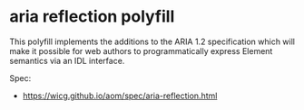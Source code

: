 # aria reflection polyfill

This polyfill implements the additions to the ARIA 1.2 specification which will make it possible for web authors to programmatically express Element semantics via an IDL interface.

Spec:
* https://wicg.github.io/aom/spec/aria-reflection.html
